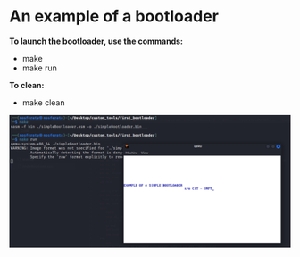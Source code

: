 # An example of a bootloader

**To launch the bootloader, use the commands:**
-  make
-  make run
  
**To clean:**
-  make clean



![bootloader](https://raw.githubusercontent.com/lowlevel01/simple-bootloader/main/bootloader.png "bootloader")
